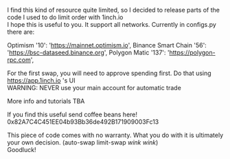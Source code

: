 I find this kind of resource quite limited, so I decided to release parts of the code I used to do limit order with 1inch.io  
I hope this is useful to you. It support all networks. Currently in configs.py there are:

Optimism '10': 'https://mainnet.optimism.io',
Binance Smart Chain '56': 'https://bsc-dataseed.binance.org',
Polygon Matic '137': 'https://polygon-rpc.com',

For the first swap, you will need to approve spending first. Do that using https://app.1inch.io 's UI  
WARNING: NEVER use your main account for automatic trade  

More info and tutorials TBA  

If you find this useful send coffee beans here!  
0x82A7C4C451EE04b93Bb36de492B171909003Fc13  

This piece of code comes with no warranty. What you do with it is ultimately your own decision. (auto-swap limit-swap *wink* *wink*)  
Goodluck!
